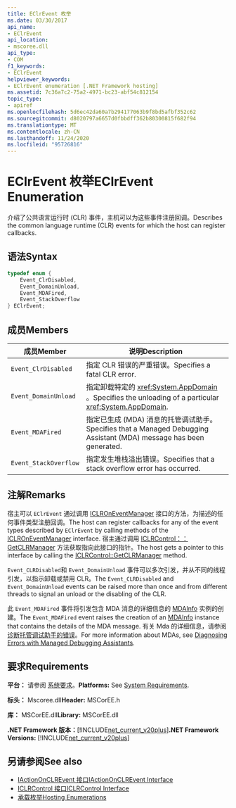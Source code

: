```yaml
---
title: EClrEvent 枚举
ms.date: 03/30/2017
api_name:
- EClrEvent
api_location:
- mscoree.dll
api_type:
- COM
f1_keywords:
- EClrEvent
helpviewer_keywords:
- EClrEvent enumeration [.NET Framework hosting]
ms.assetid: 7c36a7c2-75a2-4971-bc23-abf54c812154
topic_type:
- apiref
ms.openlocfilehash: 5d6ec42da60a7b294177063b9f8bd5afbf352c62
ms.sourcegitcommit: d8020797a6657d0fbbdff362b80300815f682f94
ms.translationtype: MT
ms.contentlocale: zh-CN
ms.lasthandoff: 11/24/2020
ms.locfileid: "95726816"
---
```

# <a name="eclrevent-enumeration"></a><span data-ttu-id="304f2-102">EClrEvent 枚举</span><span class="sxs-lookup"><span data-stu-id="304f2-102">EClrEvent Enumeration</span></span>

<span data-ttu-id="304f2-103">介绍了公共语言运行时 (CLR) 事件，主机可以为这些事件注册回调。</span><span class="sxs-lookup"><span data-stu-id="304f2-103">Describes the common language runtime (CLR) events for which the host can register callbacks.</span></span>  
  
## <a name="syntax"></a><span data-ttu-id="304f2-104">语法</span><span class="sxs-lookup"><span data-stu-id="304f2-104">Syntax</span></span>  
  
```cpp  
typedef enum {  
    Event_ClrDisabled,  
    Event_DomainUnload,  
    Event_MDAFired,  
    Event_StackOverflow  
} EClrEvent;  
```  
  
## <a name="members"></a><span data-ttu-id="304f2-105">成员</span><span class="sxs-lookup"><span data-stu-id="304f2-105">Members</span></span>  
  
|<span data-ttu-id="304f2-106">成员</span><span class="sxs-lookup"><span data-stu-id="304f2-106">Member</span></span>|<span data-ttu-id="304f2-107">说明</span><span class="sxs-lookup"><span data-stu-id="304f2-107">Description</span></span>|  
|------------|-----------------|  
|`Event_ClrDisabled`|<span data-ttu-id="304f2-108">指定 CLR 错误的严重错误。</span><span class="sxs-lookup"><span data-stu-id="304f2-108">Specifies a fatal CLR error.</span></span>|  
|`Event_DomainUnload`|<span data-ttu-id="304f2-109">指定卸载特定的 <xref:System.AppDomain> 。</span><span class="sxs-lookup"><span data-stu-id="304f2-109">Specifies the unloading of a particular <xref:System.AppDomain>.</span></span>|  
|`Event_MDAFired`|<span data-ttu-id="304f2-110">指定已生成 (MDA) 消息的托管调试助手。</span><span class="sxs-lookup"><span data-stu-id="304f2-110">Specifies that a Managed Debugging Assistant (MDA) message has been generated.</span></span>|  
|`Event_StackOverflow`|<span data-ttu-id="304f2-111">指定发生堆栈溢出错误。</span><span class="sxs-lookup"><span data-stu-id="304f2-111">Specifies that a stack overflow error has occurred.</span></span>|  
  
## <a name="remarks"></a><span data-ttu-id="304f2-112">注解</span><span class="sxs-lookup"><span data-stu-id="304f2-112">Remarks</span></span>  

 <span data-ttu-id="304f2-113">宿主可以 `EClrEvent` 通过调用 [ICLROnEventManager](iclroneventmanager-interface.md) 接口的方法，为描述的任何事件类型注册回调。</span><span class="sxs-lookup"><span data-stu-id="304f2-113">The host can register callbacks for any of the event types described by `EClrEvent` by calling methods of the [ICLROnEventManager](iclroneventmanager-interface.md) interface.</span></span> <span data-ttu-id="304f2-114">宿主通过调用 [ICLRControl：： GetCLRManager](iclrcontrol-getclrmanager-method.md) 方法获取指向此接口的指针。</span><span class="sxs-lookup"><span data-stu-id="304f2-114">The host gets a pointer to this interface by calling the [ICLRControl::GetCLRManager](iclrcontrol-getclrmanager-method.md) method.</span></span>  
  
 <span data-ttu-id="304f2-115">`Event_CLRDisabled`和 `Event_DomainUnload` 事件可以多次引发，并从不同的线程引发，以指示卸载或禁用 CLR。</span><span class="sxs-lookup"><span data-stu-id="304f2-115">The `Event_CLRDisabled` and `Event_DomainUnload` events can be raised more than once and from different threads to signal an unload or the disabling of the CLR.</span></span>  
  
 <span data-ttu-id="304f2-116">此 `Event_MDAFired` 事件将引发包含 MDA 消息的详细信息的 [MDAInfo](mdainfo-structure.md) 实例的创建。</span><span class="sxs-lookup"><span data-stu-id="304f2-116">The `Event_MDAFired` event raises the creation of an [MDAInfo](mdainfo-structure.md) instance that contains the details of the MDA message.</span></span> <span data-ttu-id="304f2-117">有关 Mda 的详细信息，请参阅 [诊断托管调试助手的错误](../../debug-trace-profile/diagnosing-errors-with-managed-debugging-assistants.md)。</span><span class="sxs-lookup"><span data-stu-id="304f2-117">For more information about MDAs, see [Diagnosing Errors with Managed Debugging Assistants](../../debug-trace-profile/diagnosing-errors-with-managed-debugging-assistants.md).</span></span>  
  
## <a name="requirements"></a><span data-ttu-id="304f2-118">要求</span><span class="sxs-lookup"><span data-stu-id="304f2-118">Requirements</span></span>  

 <span data-ttu-id="304f2-119">**平台：** 请参阅 [系统要求](../../get-started/system-requirements.md)。</span><span class="sxs-lookup"><span data-stu-id="304f2-119">**Platforms:** See [System Requirements](../../get-started/system-requirements.md).</span></span>  
  
 <span data-ttu-id="304f2-120">**标头：** Mscoree.dll</span><span class="sxs-lookup"><span data-stu-id="304f2-120">**Header:** MSCorEE.h</span></span>  
  
 <span data-ttu-id="304f2-121">**库：** MSCorEE.dll</span><span class="sxs-lookup"><span data-stu-id="304f2-121">**Library:** MSCorEE.dll</span></span>  
  
 <span data-ttu-id="304f2-122">**.NET Framework 版本：**[!INCLUDE[net_current_v20plus](../../../../includes/net-current-v20plus-md.md)]</span><span class="sxs-lookup"><span data-stu-id="304f2-122">**.NET Framework Versions:** [!INCLUDE[net_current_v20plus](../../../../includes/net-current-v20plus-md.md)]</span></span>  
  
## <a name="see-also"></a><span data-ttu-id="304f2-123">另请参阅</span><span class="sxs-lookup"><span data-stu-id="304f2-123">See also</span></span>

- [<span data-ttu-id="304f2-124">IActionOnCLREvent 接口</span><span class="sxs-lookup"><span data-stu-id="304f2-124">IActionOnCLREvent Interface</span></span>](iactiononclrevent-interface.md)
- [<span data-ttu-id="304f2-125">ICLRControl 接口</span><span class="sxs-lookup"><span data-stu-id="304f2-125">ICLRControl Interface</span></span>](iclrcontrol-interface.md)
- [<span data-ttu-id="304f2-126">承载枚举</span><span class="sxs-lookup"><span data-stu-id="304f2-126">Hosting Enumerations</span></span>](hosting-enumerations.md)
